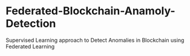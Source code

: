# Federated-Blockchain-Anamoly-Detection
Supervised Learning approach to Detect Anomalies in Blockchain using Federated Learning
